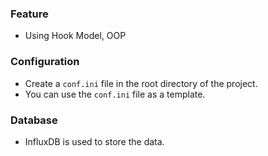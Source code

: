 ### Feature
- Using Hook Model, OOP

### Configuration

-	Create a `conf.ini` file in the root directory of the project.
-	You can use the `conf.ini` file as a template.

### Database

-	InfluxDB is used to store the data.
